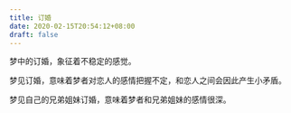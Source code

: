 ```yaml
---
title: 订婚
date: 2020-02-15T20:54:12+08:00
draft: false
---
```


梦中的订婚，象征着不稳定的感觉。


梦见订婚，意味着梦者对恋人的感情把握不定，和恋人之间会因此产生小矛盾。


梦见自己的兄弟姐妹订婚，意味着梦者和兄弟姐妹的感情很深。
